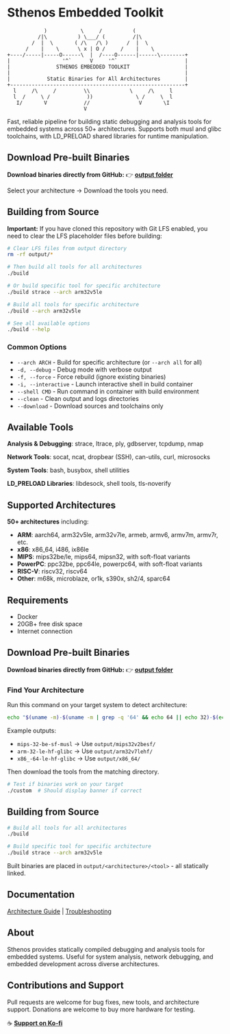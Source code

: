 # Sthenos Embedded Toolkit

```
            )           \     /          (
          /|\          ) \___/ (         /|\
        /  |  \       ( /\   /\ )      /  |  \
      /    |    \      \ x | O /     /    |    \
+----/-----|-----O------\  |  /----O------|------\--------+
|                 '^`      V     '^`                      |
|               STHENOS EMBEDDED TOOLKIT                  |
|                                                         |
|            Static Binaries for All Architectures        |
+---------------------------------------------------------+
  l     /\     /         \\             \     /\     l
  l  /     \ /            ))              \ /     \  l
   I/       V            //                V       \I
                         V
```

Fast, reliable pipeline for building static debugging and analysis tools for embedded systems across 50+ architectures. Supports both musl and glibc toolchains, with LD_PRELOAD shared libraries for runtime manipulation.

## Download Pre-built Binaries

**Download binaries directly from GitHub:**
👉 **[output folder](https://github.com/f0rw4rd/sthenos-embedded-toolkit/tree/main/output)**

Select your architecture → Download the tools you need.

## Building from Source

**Important:** If you have cloned this repository with Git LFS enabled, you need to clear the LFS placeholder files before building:

```bash
# Clear LFS files from output directory
rm -rf output/*

# Then build all tools for all architectures
./build

# Or build specific tool for specific architecture
./build strace --arch arm32v5le

# Build all tools for specific architecture  
./build --arch arm32v5le

# See all available options
./build --help
```


### Common Options

- `--arch ARCH` - Build for specific architecture (or `--arch all` for all)
- `-d, --debug` - Debug mode with verbose output
- `-f, --force` - Force rebuild (ignore existing binaries)
- `-i, --interactive` - Launch interactive shell in build container
- `--shell CMD` - Run command in container with build environment
- `--clean` - Clean output and logs directories
- `--download` - Download sources and toolchains only

## Available Tools

**Analysis & Debugging**: strace, ltrace, ply, gdbserver, tcpdump, nmap

**Network Tools**: socat, ncat, dropbear (SSH), can-utils, curl, microsocks

**System Tools**: bash, busybox, shell utilities

**LD_PRELOAD Libraries**: libdesock, shell tools, tls-noverify

## Supported Architectures

**50+ architectures** including:
- **ARM**: aarch64, arm32v5le, arm32v7le, armeb, armv6, armv7m, armv7r, etc.
- **x86**: x86_64, i486, ix86le  
- **MIPS**: mips32be/le, mips64, mipsn32, with soft-float variants
- **PowerPC**: ppc32be, ppc64le, powerpc64, with soft-float variants
- **RISC-V**: riscv32, riscv64
- **Other**: m68k, microblaze, or1k, s390x, sh2/4, sparc64

## Requirements

- Docker
- 20GB+ free disk space
- Internet connection

## Download Pre-built Binaries

**Download binaries directly from GitHub:**
👉 **[output folder](https://github.com/f0rw4rd/sthenos-embedded-toolkit/tree/main/output)**

### Find Your Architecture

Run this command on your target system to detect architecture:
```bash
echo "$(uname -m)-$(uname -m | grep -q '64' && echo 64 || echo 32)-$(echo -n I | hexdump -c 2>/dev/null | grep -q I && echo le || echo be)-$(grep -qE 'FPU.*yes|vfp|neon' /proc/cpuinfo 2>/dev/null && echo hf || echo sf)-$(ldd --version 2>&1 | grep -q musl && echo musl || echo glibc)"
```

Example outputs:
- `mips-32-be-sf-musl` → Use `output/mips32v2besf/`
- `arm-32-le-hf-glibc` → Use `output/arm32v7lehf/`
- `x86_-64-le-hf-glibc` → Use `output/x86_64/`

Then download the tools from the matching directory.

```bash
# Test if binaries work on your target
./custom  # Should display banner if correct
```

## Building from Source

```bash
# Build all tools for all architectures
./build

# Build specific tool for specific architecture
./build strace --arch arm32v5le
```

Built binaries are placed in `output/<architecture>/<tool>` - all statically linked.

## Documentation

[Architecture Guide](docs/Architecture-Guide.md) | [Troubleshooting](docs/Troubleshooting.md)

## About

Sthenos provides statically compiled debugging and analysis tools for embedded systems. Useful for system analysis, network debugging, and embedded development across diverse architectures.

## Contributions and Support

Pull requests are welcome for bug fixes, new tools, and architecture support. Donations are welcome to buy more hardware for testing.

☕ **[Support on Ko-fi](https://ko-fi.com/f0rw4rd)**
